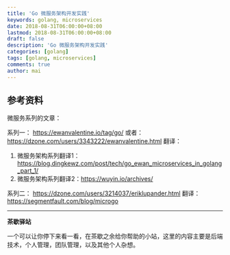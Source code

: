 ```yaml
---
title: 'Go 微服务架构开发实践'
keywords: golang, microservices
date: 2018-08-31T06:00:00+08:00
lastmod: 2018-08-31T06:00:00+08:00
draft: false
description: 'Go 微服务架构开发实践'
categories: [golang]
tags: [golang, microservices]
comments: true
author: mai
---
```


## 参考资料

微服务系列的文章：

系列一：
https://ewanvalentine.io/tag/go/ 或者： https://dzone.com/users/3343222/ewanvalentine.html
翻译：
1. 微服务架构系列翻译1：https://blog.dingkewz.com/post/tech/go_ewan_microservices_in_golang_part_1/
2. 微服务架构系列翻译2：https://wuyin.io/archives/

系列二：
https://dzone.com/users/3214037/eriklupander.html
翻译：https://segmentfault.com/blog/microgo

----

**茶歇驿站**

一个可以让你停下来看一看，在茶歇之余给你帮助的小站，这里的内容主要是后端技术，个人管理，团队管理，以及其他个人杂想。


